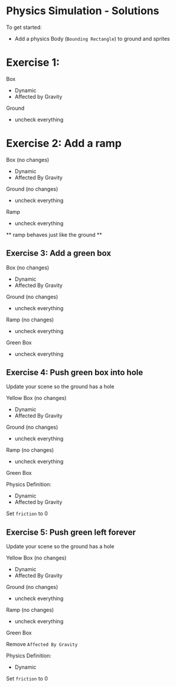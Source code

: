 # Physics Simulation - Solutions

To get started:

* Add a physics Body (`Bounding Rectangle`) to ground and sprites

# Exercise 1:

Box

* Dynamic
* Affected by Gravity

Ground

* uncheck everything


# Exercise 2: Add a ramp

Box (no changes)

* Dynamic
* Affected By Gravity

Ground (no changes)

* uncheck everything

Ramp

* uncheck everything

** ramp behaves just like the ground **

## Exercise 3:  Add a green box


Box (no changes)

* Dynamic
* Affected By Gravity

Ground (no changes)

* uncheck everything

Ramp (no changes)

* uncheck everything

Green Box 

* uncheck everything



## Exercise 4: Push green box into hole

Update your scene so the ground has a hole


Yellow Box (no changes)

* Dynamic
* Affected By Gravity

Ground (no changes)

* uncheck everything

Ramp (no changes)

* uncheck everything

Green Box 

Physics Definition:

* Dynamic
* Affected by Gravity

Set `friction` to 0




## Exercise 5: Push green left forever

Update your scene so the ground has a hole


Yellow Box (no changes)

* Dynamic
* Affected By Gravity

Ground (no changes)

* uncheck everything

Ramp (no changes)

* uncheck everything

Green Box 

Remove `Affected By Gravity`

Physics Definition:

* Dynamic

Set `friction` to 0
